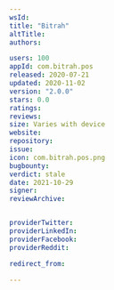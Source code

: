 ```yaml
---
wsId: 
title: "Bitrah"
altTitle: 
authors:

users: 100
appId: com.bitrah.pos
released: 2020-07-21
updated: 2020-11-02
version: "2.0.0"
stars: 0.0
ratings: 
reviews: 
size: Varies with device
website: 
repository: 
issue: 
icon: com.bitrah.pos.png
bugbounty: 
verdict: stale
date: 2021-10-29
signer: 
reviewArchive:


providerTwitter: 
providerLinkedIn: 
providerFacebook: 
providerReddit: 

redirect_from:

---
```



